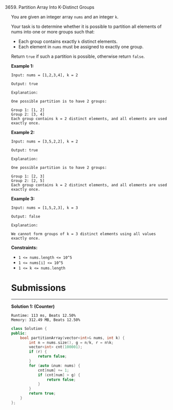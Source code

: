 3659. Partition Array Into K-Distinct Groups

You are given an integer array `nums` and an integer `k`.

Your task is to determine whether it is possible to partition all elements of nums into one or more groups such that:

* Each group contains exactly `k` distinct elements.
* Each element in `nums` must be assigned to exactly one group.

Return `true` if such a partition is possible, otherwise return `false`.

 

**Example 1:**
```
Input: nums = [1,2,3,4], k = 2

Output: true

Explanation:

One possible partition is to have 2 groups:

Group 1: [1, 2]
Group 2: [3, 4]
Each group contains k = 2 distinct elements, and all elements are used exactly once.
```

**Example 2:**
```
Input: nums = [3,5,2,2], k = 2

Output: true

Explanation:

One possible partition is to have 2 groups:

Group 1: [2, 3]
Group 2: [2, 5]
Each group contains k = 2 distinct elements, and all elements are used exactly once.
```

**Example 3:**
```
Input: nums = [1,5,2,3], k = 3

Output: false

Explanation:

We cannot form groups of k = 3 distinct elements using all values exactly once.
```
 

**Constraints:**

* `1 <= nums.length <= 10^5`
* `1 <= nums[i] <= 10^5`
* `1 <= k <= nums.length`

# Submissions
---
**Solution 1: (Counter)**
```
Runtime: 113 ms, Beats 12.50%
Memory: 312.49 MB, Beats 12.50%
```
```c++
class Solution {
public:
    bool partitionArray(vector<int>& nums, int k) {
        int n = nums.size(), g = n/k, r = n%k;
        vector<int> cnt(100001);
        if (r) {
            return false;
        }
        for (auto &num: nums) {
            cnt[num] += 1;
            if (cnt[num] > g) {
                return false;
            }
        }
        return true;
    }
};
```
